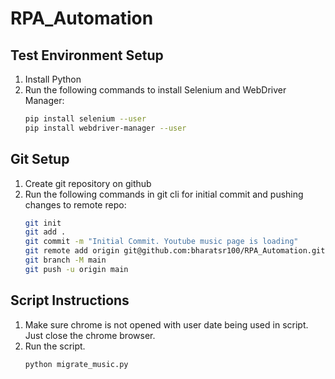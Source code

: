 # RPA_Automation

## Test Environment Setup

1. Install Python
2. Run the following commands to install Selenium and WebDriver Manager:
   ```bash
   pip install selenium --user
   pip install webdriver-manager --user

## Git Setup

1. Create git repository on github
2. Run the following commands in git cli for initial commit and pushing changes to remote repo:
    ```bash
    git init
    git add .
    git commit -m "Initial Commit. Youtube music page is loading"
    git remote add origin git@github.com:bharatsr100/RPA_Automation.git
    git branch -M main
    git push -u origin main

## Script Instructions

1. Make sure chrome is not opened with user date being used in script. Just close the chrome browser.
2. Run the script.
    ```bash
    python migrate_music.py